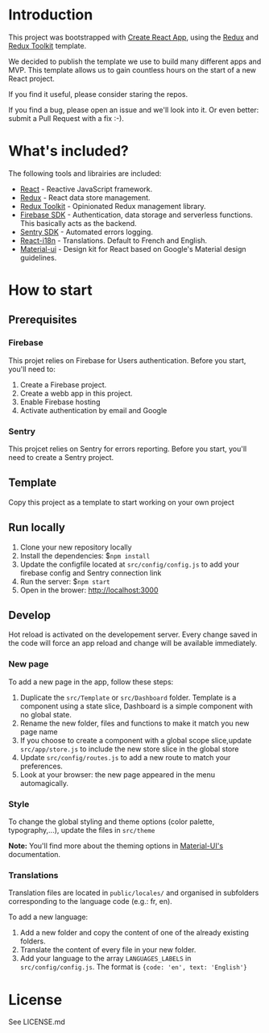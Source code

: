 
# Introduction
This project was bootstrapped with [Create React App](https://github.com/facebook/create-react-app), using the [Redux](https://redux.js.org/) and [Redux Toolkit](https://redux-toolkit.js.org/) template.

We decided to publish the template we use to build many different apps and MVP. This template allows us to gain countless hours on the start of a new React project. 

If you find it useful, please consider staring the repos. 

If you find a bug, please open an issue and we'll look into it. Or even better: submit a Pull Request with a fix :-).

# What's included? 
The following tools and librairies are included:
- [React](https://reactjs.org/) - Reactive JavaScript framework.
- [Redux](https://redux.js.org/) - React data store management.
- [Redux Toolkit](https://redux-toolkit.js.org/) - Opinionated Redux management library.
- [Firebase SDK](https://firebase.google.com/) - Authentication, data storage and serverless functions. This basically acts as the backend.
- [Sentry SDK](https://sentry.io) - Automated errors logging. 
- [React-i18n](https://react.i18next.com/) - Translations. Default to French and English. 
- [Material-ui](https://material-ui.com/) - Design kit for React based on Google's Material design guidelines.


# How to start
## Prerequisites
### Firebase
This projet relies on Firebase for Users authentication. Before you start, you'll need to: 
1. Create a Firebase project.
2. Create a webb app in this project.
3. Enable Firebase hosting
4. Activate authentication by email and Google

### Sentry
This projcet relies on Sentry for errors reporting. Before you start, you'll need to create a Sentry project.

## Template
Copy this project as a template to start working on your own project

## Run locally 
1. Clone your new repository locally
2. Install the dependencies: $`npm install`
3. Update the configfile located at `src/config/config.js` to add your firebase config and Sentry connection link
3. Run the server: $`npm start`
4. Open in the brower: [http://localhost:3000](http://localhost:3000)

## Develop
Hot reload is activated on the developement server. Every change saved in the code will force an app reload and change will be available immediately.

### New page
To add a new page in the app, follow these steps:
1. Duplicate the `src/Template` or `src/Dashboard` folder. Template is a component using a state slice, Dashboard is a simple component with no global state. 
2. Rename the new folder, files and functions to make it match you new page name
3. If you choose to create a component with a global scope slice,update `src/app/store.js` to include the new store slice in the global store
4. Update `src/config/routes.js` to add a new route to match your preferences. 
5. Look at your browser: the new page appeared in the menu automagically. 

### Style
To change the global styling and theme options (color palette, typography,...), update the files in `src/theme`  

**Note:** You'll find more about the theming options in [Material-UI's](https://material-ui.com/customization/theming/) documentation. 

### Translations
Translation files are located in `public/locales/` and organised in subfolders corresponding to the language code (e.g.: fr, en).  

To add a new language:
1. Add a new folder and copy the content of one of the already existing folders.
2. Translate the content of every file in your new folder.
3. Add your language to the array `LANGUAGES_LABELS` in `src/config/config.js`. The format is `{code: 'en', text: 'English'}`

# License
See LICENSE.md
